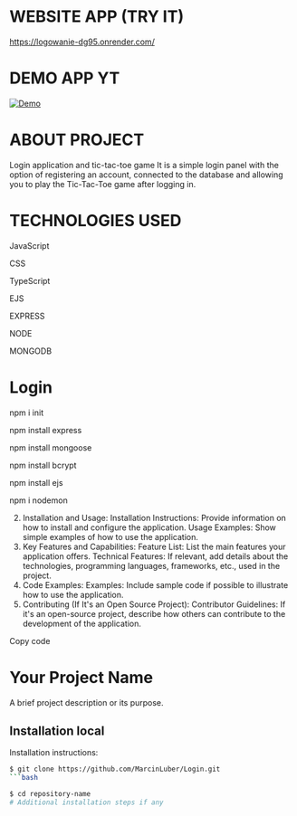 # WEBSITE APP (TRY IT)
https://logowanie-dg95.onrender.com/

# DEMO APP YT

[![Demo](https://img.youtube.com/vi/8d5NCJSuhgo/0.jpg)](https://youtu.be/8d5NCJSuhgo)

# ABOUT PROJECT

Login application and tic-tac-toe game
It is a simple login panel with the option of registering an account, connected to the database and allowing you to play the Tic-Tac-Toe game after logging in.

# TECHNOLOGIES USED

JavaScript

CSS

TypeScript

EJS

EXPRESS

NODE

MONGODB


# Login
npm i init

npm install express

npm install mongoose

npm install bcrypt

npm install ejs

npm i nodemon


2. Installation and Usage:
Installation Instructions: Provide information on how to install and configure the application.
Usage Examples: Show simple examples of how to use the application.
3. Key Features and Capabilities:
Feature List: List the main features your application offers.
Technical Features: If relevant, add details about the technologies, programming languages, frameworks, etc., used in the project.
4. Code Examples:
Examples: Include sample code if possible to illustrate how to use the application.
5. Contributing (If It's an Open Source Project):
Contributor Guidelines: If it's an open-source project, describe how others can contribute to the development of the application.

Copy code
# Your Project Name

A brief project description or its purpose.

## Installation local

Installation instructions:

```bash
$ git clone https://github.com/MarcinLuber/Login.git
```bash

$ cd repository-name
# Additional installation steps if any
